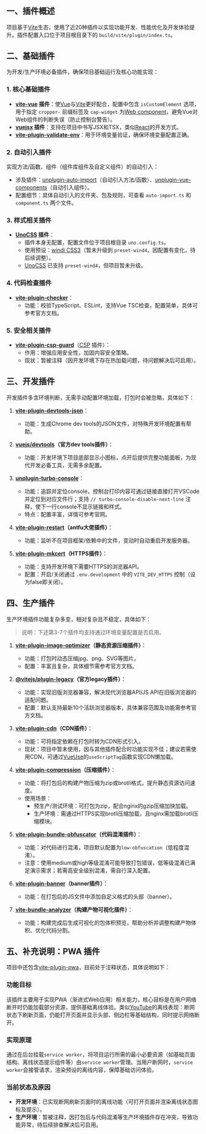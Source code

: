 # <WPageTitle></WPageTitle>

## 一、插件概述
项目基于[Vite]生态，使用了近20种插件以实现功能开发、性能优化及开发体验提升。插件配置入口位于项目根目录下的 `build/vite/plugin/index.ts`。

## 二、基础插件
为开发/生产环境必备插件，确保项目基础运行及核心功能实现：

### 1. 核心基础插件
- **[vite-vue] 插件**：使[Vue]与[Vite]更好配合，配置中包含 `isCustomElement` 选项，用于指定 `cropper-` 前缀标签及 `cap-widget` 为[Web component]，避免Vue对Web组件的判断失误（防止控制台警告）。
- **[vuejsx] 插件**：支持在项目中书写JSX和TSX，类似[React]的开发方式。
- **[vite-plugin-validate-env]**：用于环境变量验证，确保环境变量配置正确。

### 2. 自动引入插件
实现方法/函数、组件（组件库组件及自定义组件）的自动引入：
- 涉及插件：[unplugin-auto-import]（自动引入方法/函数）、[unplugin-vue-components]（自动引入组件）。
- 配置细节：具体自动引入的文件夹、包及规则，可查看 `auto-import.ts` 和 `component.ts` 两个文件。

### 3. 样式相关插件
- **[UnoCSS] 插件**：
  - 插件本身无配置，配置文件位于项目根目录 `uno.config.ts`。
  - 使用预设：[windi CSS3]（暂未升级到 `preset-wind4`，因配置有变化，待后续调整）。
  - [UnoCSS] 已支持 `preset-wind4`，但项目暂未升级。

### 4. 代码检查插件
- **[vite-plugin-checker]**：
  - 功能：校验TypeScript、ESLint，支持Vue TSC检查，配置简单，具体可参考官方文档。

### 5. 安全相关插件
- **[vite-plugin-csp-guard]**（[CSP] 插件）：
  - 作用：增强应用安全性，加固内容安全策略。
  - 现状：暂被注释（因开发环境下存在热加载问题，待问题解决后可启用）。

## 三、开发插件
开发插件多含环境判断，无需手动配置环境加载，打包时会被忽略，具体如下：

1. **[vite-plugin-devtools-json]**：
   - 功能：生成Chrome dev tools的JSON文件，对特殊开发环境配置有帮助。

2. **[vuejs/devtools]（官方dev tools插件）**：
   - 功能：开发环境下项目底部显示小图标，点开后提供完整功能面板，为现代开发必备工具，无需多余配置。

3. **[unplugin-turbo-console]**：
   - 功能：追踪并定位console，控制台打印内容可通过链接直接打开VSCode并定位到对应文件行；支持 `// turbo-console-disable-next-line` 注释，使下一行console不显示链接和样式。
   - 特点：配置丰富，详情可参考官网。

4. **[vite-plugin-restart]（antfu大佬插件）**：
   - 功能：监听不在项目框架/依赖中的文件，变动时自动重启开发服务器。

5. **[vite-plugin-mkcert]（HTTPS插件）**：
   - 功能：支持开发环境下需要HTTPS的浏览器API。
   - 配置：开启/关闭通过 `.env.development` 中的 `VITE_DEV_HTTPS` 控制（设为false即关闭）。

## 四、生产插件
生产环境插件功能复杂多变，相对复杂且不稳定，具体如下：

> 说明：下述第3-7个插件均支持通过环境变量配置是否启用。

1. **[vite-plugin-image-optimizer]（静态资源压缩插件）**：
   - 功能：打包时动态压缩jpg、png、SVG等图片。
   - 配置：丰富且复杂，具体细节需参考官方文档。

2. **[@vitejs/plugin-legacy]（官方legacy插件）**：
   - 功能：实现旧版浏览器兼容，解决现代浏览器API/JS API在旧版浏览器的适配问题。
   - 配置：默认支持最新10个活跃浏览器版本，具体兼容范围及功能需参考官方文档。

3. **[vite-plugin-cdn]（CDN插件）**：
   - 功能：可将指定依赖在打包时转为CDN形式引入。
   - 现状：项目中暂未使用，因与其他插件配合时功能实现不佳；建议若需使用CDN，可通过[VueUse]的`useScriptTag`函数实现CDN懒加载。

4. **[vite-plugin-compression]（压缩插件）**：
   - 功能：将打包后的构建产物压缩为zip或brotli格式，提升静态资源访问速度。
   - 使用场景：
     - 预生产/测试环境：可打包为zip，配合nginx的gzip压缩加快加载。
     - 生产环境：需通过HTTPS实现brotli压缩加载，且nginx需加载brotli压缩模块。

5. **[vite-plugin-bundle-obfuscator]（代码混淆插件）**：
   - 功能：对代码进行混淆，项目默认配置为`low-obfuscation`（低程度混淆）。
   - 注意：使用medium或high等级混淆可能导致打包错误，低等级混淆已满足演示需求；若需高安全级别混淆，需自行深入配置。

6. **[vite-plugin-banner]（banner插件）**：
   - 功能：在打包后的JS文件中添加自定义格式的头部（banner）。

7. **[vite-bundle-analyzer]（构建产物可视化插件）**：
   - 功能：构建完成后生成可视化的包体积预览，帮助分析并调整构建产物体积、优化代码分割。

## 五、补充说明：PWA 插件

项目中还包含[vite-plugin-pwa]，目前处于注释状态，具体说明如下：

### 功能目标
该插件主要用于实现PWA（渐进式Web应用）相关能力，核心目标是在用户网络断开时仍能加载部分资源，提供基础离线体验。类似[YouTube]的离线表现：断网状态下刷新页面，仍能打开页面并显示头部、侧边栏等基础结构，同时提示网络断开。

### 实现原理
通过在后台挂载`service worker`，将项目运行所需的最小必要资源（如基础页面结构、离线状态提示组件等）由`service worker`管理。当用户断网时，`service worker`会接管请求，渲染预设的离线内容，保障基础访问体验。

### 当前状态及原因
- **开发环境**：已实现断网刷新页面时的离线功能（可打开页面并渲染离线状态图标及提示）。
- **生产环境**：暂被注释，因打包后与代码混淆等生产环境插件存在冲突，导致功能异常，待后续排查解决后可启用。

<!-- urls -->
[Vite]: https://vitejs.dev/
[vite-vue]: https://github.com/vitejs/vite-plugin-vue/tree/main/packages/plugin-vue
[vuejsx]: https://github.com/vitejs/vite-plugin-vue/tree/main/packages/plugin-vue-jsx
[Vue]: https://vuejs.org/
[Web component]: https://developer.mozilla.org/en-US/docs/Web/API/Web_components
[React]: https://react.dev/
[unplugin-auto-import]: https://github.com/antfu/unplugin-auto-import
[unplugin-vue-components]: https://github.com/antfu/unplugin-vue-components
[UnoCSS]: https://unocss.dev/
[windi CSS3]: https://windicss.org/
[vite-plugin-checker]: https://github.com/fi3ework/vite-plugin-checker
[CSP]: https://developer.mozilla.org/en-US/docs/Web/HTTP/CSP
[vite-plugin-csp-guard]: https://github.com/tsotimus/vite-plugin-csp-guard
[vite-plugin-validate-env]: https://github.com/Julien-R44/vite-plugin-validate-env
[vite-plugin-devtools-json]: https://github.com/ChromeDevTools/vite-plugin-devtools-json
[vuejs/devtools]: https://github.com/vuejs/devtools
[unplugin-turbo-console]: https://github.com/unplugin/unplugin-turbo-console
[vite-plugin-restart]: https://github.com/antfu/vite-plugin-restart
[vite-plugin-mkcert]: https://github.com/liuweiGL/vite-plugin-mkcert
[@vitejs/plugin-legacy]: https://github.com/vitejs/vite/tree/main/packages/plugin-legacy
[vite-plugin-image-optimizer]: https://github.com/FatehAK/vite-plugin-image-optimizer
[vite-plugin-cdn]: https://github.com/nonzzz/vite-plugin-cdn
[vite-plugin-compression]: https://github.com/nonzzz/vite-plugin-compression
[vite-plugin-bundle-obfuscator]: https://github.com/z0ffy/vite-plugin-bundle-obfuscator
[vite-plugin-banner]: https://github.com/chengpeiquan/vite-plugin-banner
[vite-bundle-analyzer]: https://github.com/nonzzz/vite-bundle-analyzer
[VueUse]: https://vueuse.org/
[vite-plugin-pwa]: https://github.com/vite-pwa/vite-plugin-pwa
[YouTube]: https://www.youtube.com/
[PWA]: https://developer.mozilla.org/en-US/docs/Web/Progressive_web_apps
[service worker]: https://developer.mozilla.org/en-US/docs/Web/API/Service_Worker_API
